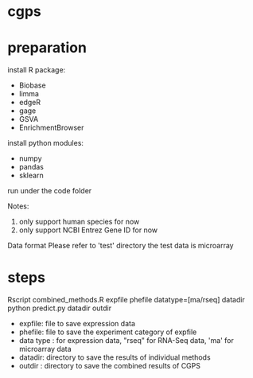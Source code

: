 # cgps


# preparation #

install R package:
* Biobase
* limma
* edgeR
* gage
* GSVA
* EnrichmentBrowser

install python modules:
* numpy
* pandas
* sklearn

run under the code folder

Notes: 
1. only support human species for now
2. only support NCBI Entrez Gene ID for now

Data format
Please refer to 'test' directory
the test data is microarray 

#     steps    #
Rscript combined_methods.R expfile phefile datatype=[ma/rseq] datadir
python predict.py datadir outdir

* expfile: file to save expression data
* phefile: file to save the experiment category of expfile
* data type : for expression data, "rseq" for RNA-Seq data, 'ma' for microarray data
* datadir: directory to save the results of individual methods
* outdir : directory to save the combined results of CGPS

